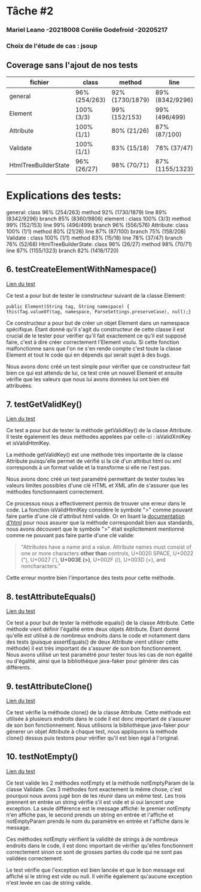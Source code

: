 # Tâche #2
### Mariel Leano -20218008 Corélie Godefroid -20205217
### Choix de l'étude de cas : jsoup

## Coverage sans l'ajout de nos tests
|fichier|class|method|line| branch          |
|---|---|---|---|-----------------|
| general |96% (254/263)|92% (1730/1879)|89% (8342/9296)| 85% (8360/9806) |
|Element|100% (3/3)|99% (152/153)|99% (496/499)| 96% (556/576)   |
| Attribute| 100% (1/1)|80% (21/26)|87% (87/100)| 75% (158/208)   |
|Validate|100% (1/1)|83% (15/18)| 78% (37/47)| 76% (52/68)     |
| HtmlTreeBuilderState| 96% (26/27)|98% (70/71)|87% (1155/1323)| 82% (1418/1720) |
# Explications des tests:


general: class 96% (254/263) method 92% (1730/1879) line 89% (8342/9296) branch 85% (8360/9806)
element : class 100% (3/3) method 99% (152/153) line 99% (496/499) branch 96% (556/576)
Attribute: class 100% (1/1) method 80% (21/26) line 87% (87/100) branch 75% (158/208)
Validate : class 100% (1/1) method 83% (15/18) line 78% (37/47) branch 76% (52/68)
HtmlTreeBuilderState: class 96% (26/27) method 98% (70/71) line 87% (1155/1323) branch 82% (1418/1720)
## 6. testCreateElementWithNamespace()
[Lien du test](https://github.com/Corelie/jsoup/blob/b288242cb6c8705215803c34ddb7b612e65b2998/src/test/java/org/jsoup/nodes/ElementTest.java#L1543-L1555)

Ce test a pour but de tester le constructeur suivant de la classe Element:

    public Element(String tag, String namespace) {  
    this(Tag.valueOf(tag, namespace, ParseSettings.preserveCase), null);}  

Ce constructeur a pour but de créer un objet Element dans un namespace spécifique.
Étant donné qu'il s'agit du constructeur de cette classe il est crucial de le tester pour vérifier qu'il fait exactement ce qu'il est supposé faire, c'est à dire créer correctement l'Element voulu. Si cette fonction malfonctionne sans que l'on ne s'en rende compte c'est toute la classe Element et tout le code qui en dépends qui serait sujet à des bugs.

Nous avons donc créé un test simple pour vérifier que ce constructeur fait bien ce qui est attendu de lui, ce test crée un nouvel Element et ensuite vérifie que les valeurs que nous lui avons données lui ont bien été attribuées.

## 7. testGetValidKey()
[Lien du test](https://github.com/Corelie/jsoup/blob/968bf62e0b941c08c0028f06a4a918a097c8750c/src/test/java/org/jsoup/nodes/AttributeTest.java#L103-L151)

Ce test a pour but de tester la méthode getValidKey() de la classe Attribute. Il teste également les deux méthodes appelées par celle-ci : isValidXmlKey et isValidHtmlKey.

La méthode getValidKey() est une méthode très  importante de la classe Attribute puisqu'elle permet de vérifié si la clé d'un attribut html ou xml corresponds à un format valide et la transforme si elle ne l'est pas.

Nous avons donc créé un test paramétré permettant de tester toutes les valeurs limites possibles d'une clé HTML et XML afin de s'assurer que les méthodes fonctionnaient correctement.

Ce processus nous a effectivement permis de trouver une erreur dans le code. La fonction isValidHtmlKey considère le symbole ">" comme pouvant faire partie d'une clé d'attribut html valide.
Or en lisant la [documentation d'html](https://html.spec.whatwg.org/multipage/syntax.html#attributes-2) pour nous assurer que la méthode correspondait bien aux standards, nous avons découvert que le symbole ">" était explicitement mentionné comme ne pouvant pas faire partie d'une clé valide:

> "Attributes have a name and a value. Attribute names must consist of one or more characters **other than** controls, U+0020 SPACE, U+0022 ("), U+0027 ('), **U+003E (>)**, U+002F (/), U+003D (=), and noncharacters."

Cette erreur montre bien l'importance des tests pour cette méthode.

## 8. testAttributeEquals()
[Lien du test](https://github.com/Corelie/jsoup/blob/968bf62e0b941c08c0028f06a4a918a097c8750c/src/test/java/org/jsoup/nodes/AttributeTest.java#L153-L190)

Ce test a pour but de tester la méthode equals() de la classe Attribute. Cette méthode vient définir l'égalité entre deux objets Attribute. Étant donné qu'elle est utilisé à de nombreux endroits dans le code et notamment dans des tests (puisque assertEquals() de deux Attribute vient utiliser cette méthode) il est très important de s'assurer de son bon fonctionnement.
Nous avons utilisé un test paramétré pour tester tous les cas de non égalité ou d'égalité, ainsi que la bibliothèque java-faker pour générer des cas différents.

## 9. testAttributeClone()
[Lien du test](https://github.com/Corelie/jsoup/blob/968bf62e0b941c08c0028f06a4a918a097c8750c/src/test/java/org/jsoup/nodes/AttributeTest.java#L191-L208)

Ce test vérifie la méthode clone() de la classe Attribute.
Cette méthode est utilisée à plusieurs endroits dans le code il est donc important de s'assurer de son bon fonctionnement.
Nous utilisons la bibliothèque java-faker pour génerer un objet Attribute à chaque test, nous appliquons la méthode clone() dessus puis testons pour vérifier qu'il est bien égal à l'original.

## 10. testNotEmpty()
[Lien du test](https://github.com/Corelie/jsoup/blob/968bf62e0b941c08c0028f06a4a918a097c8750c/src/test/java/org/jsoup/helper/ValidateTest.java#L47-L82)

Ce test valide les 2 méthodes notEmpty et la méthode notEmptyParam de la classe Validate. Ces 3 méthodes font exactement la même chose, c'est pourquoi nous avons jugé bon de les réunir dans un même test. Les trois prennent en entrée un string vérifie s'il est vide et si oui lancent une exception. La seule différence est le message affiché:  le premier notEmpty n'en affiche pas, le second prends un string en entrée et l'affiche et notEmptyParam prends le nom du paramètre en entrée et l'affiche dans le message.

Ces méthodes notEmpty vérifient la validité de strings à de nombreux endroits dans le code, il est donc important de vérifier qu'elles fonctionnent correctement sinon ce sont de grosses parties du code qui ne sont pas validées correctement.

Le test vérifie que l'exception est bien lancée et que le bon message est affiché si le string est vide ou null.  Il vérifie également qu'aucune exception n'est levée en cas de string valide.
